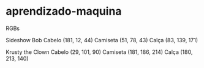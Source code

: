 # aprendizado-maquina

RGBs

Sideshow Bob
Cabelo (181, 12, 44)
Camiseta (51, 78, 43)
Calça (83, 139, 171)

Krusty the Clown
Cabelo (29, 101, 90)
Camiseta (181, 186, 214)
Calça (180, 213, 140)